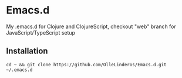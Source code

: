 # Emacs.d
My .emacs.d for Clojure and ClojureScript, checkout "web" branch for JavaScript/TypeScript setup

## Installation
```
cd ~ && git clone https://github.com/OlleLinderos/Emacs.d.git ~/.emacs.d
```
